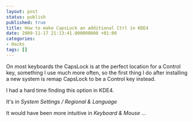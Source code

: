 ```yaml
---
layout: post
status: publish
published: true
title: How to make CapsLock an additional Ctrl in KDE4
date: 2009-11-17 21:13:41.000000000 +01:00
categories:
- Hacks
tags: []
---
```

On most keyboards the CapsLock is at the perfect location for a Control key, something I use much more often, so the first thing I do after installing a new system is remap CapsLock to be a Control key instead.

I had a hard time finding this option in KDE4.

It's in *System Settings / Regional & Language*

It would have been more intuitive in *Keyboard & Mouse* ...
